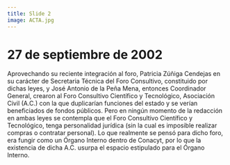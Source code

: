 ```yaml
---
title: Slide 2
image: ACTA.jpg
---
```


# 27 de septiembre de 2002

Aprovechando su reciente integración al foro, Patricia Zúñiga Cendejas en su carácter de Secretaria Técnica del Foro Consultivo, constituido por dichas leyes, y José Antonio de la Peña Mena, entonces Coordinador General, crearon al Foro Consultivo Científico y Tecnológico, Asociación Civil (A.C.) con la que duplicarían funciones del estado y se verían beneficiados de fondos públicos. 
Pero en ningún momento de la redacción en ambas leyes se contempla que el Foro Consultivo Científico y Tecnológico, tenga personalidad jurídica (sin la cual es imposible realizar compras o contratar personal). Lo que realmente se pensó para dicho foro, era fungir como un Órgano Interno dentro de Conacyt, por lo que la existencia de dicha A.C. usurpa el espacio estipulado para el Órgano Interno.
